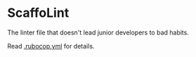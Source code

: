 # ScaffoLint

The linter file that doesn't lead junior developers to bad habits.

Read [.rubocop.yml](.rubocop.yml) for details.
